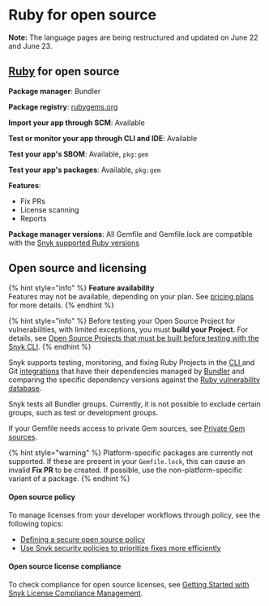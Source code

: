 # Ruby for open source

**Note:** The language pages are being restructured and updated on June 22 and June 23.

## [Ruby](./) for open source

**Package manager**: Bundler

**Package registry**: [rubygems.org](https://rubygems.org/)

**Import your app through SCM**: Available&#x20;

**Test or monitor your app through CLI and IDE**: Available

**Test your app's SBOM**: Available, `pkg:gem`

**Test your app's packages**: Available, `pkg:gem`

**Features**:&#x20;

* Fix PRs&#x20;
* License scanning
* Reports

**Package manager versions**: All Gemfile and Gemfile.lock are compatible with the [Snyk supported Ruby versions](./#supported-ruby-versions)

## Open source and licensing

{% hint style="info" %}
**Feature availability**\
Features may not be available, depending on your plan. See [pricing plans](https://snyk.io/plans/) for more details.
{% endhint %}

{% hint style="info" %}
Before testing your Open Source Project for vulnerabilities, with limited exceptions, you must **build your Project**. For details, see [Open Source Projects that must be built before testing with the Snyk CLI](../../snyk-cli/scan-and-maintain-projects-using-the-cli/snyk-cli-for-open-source/open-source-projects-that-must-be-built-before-testing-with-the-snyk-cli.md).
{% endhint %}

Snyk supports testing, monitoring, and fixing Ruby Projects in the [CLI ](ruby-for-open-source.md#snyk-cli)and Git [integrations](ruby-for-open-source.md#snyk-integrations) that have their dependencies managed by [Bundler](https://bundler.io/) and comparing the specific dependency versions against the [Ruby vulnerability database](https://snyk.io/vuln?type=rubygems).

Snyk tests all Bundler groups. Currently, it is not possible to exclude certain groups, such as test or development groups.

If your Gemfile needs access to private Gem sources, see [Private Gem sources](ruby-for-open-source.md#private-gem-sources).

{% hint style="warning" %}
Platform-specific packages are currently not supported. If these are present in your `Gemfile.lock`, this can cause an invalid **Fix PR** to be created. If possible, use the non-platform-specific variant of a package.
{% endhint %}

#### Open source policy

To manage licenses from your developer workflows through policy, see the following topics:

* [Defining a secure open source policy](https://snyk.io/series/open-source-security/open-source-policy/)
* [Use Snyk security policies to prioritize fixes more efficiently](https://snyk.io/blog/snyk-security-policies/)

#### Open source license compliance

To check compliance for open source licenses, see [Getting Started with Snyk License Compliance Management](https://docs.snyk.io/scan-application-code/snyk-open-source/licenses/getting-started-snyk-licensing-compliance).
